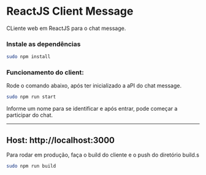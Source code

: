 # ReactJS Client Message

CLiente web em ReactJS para o chat message.

### Instale as dependências 
``` bash
sudo npm install
```
### Funcionamento do client:
Rode o comando abaixo, após ter inicializado a aPI do chat message.
``` bash
sudo npm run start
```
Informe um nome para se identificar e após entrar, pode começar a participar do chat.


---

## Host: http://localhost:3000 

Para rodar em produção, faça o build do cliente e o push do diretório build.s

``` bash
sudo npm run build
```